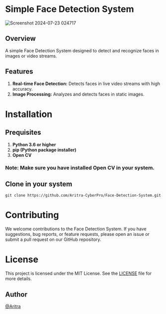 # Simple Face Detection System

![Screenshot 2024-07-23 024717](https://github.com/user-attachments/assets/e625e2f8-d0f7-4e81-b001-a54ac0b5b7cc)

## Overview
A simple Face Detection System designed to detect and recognize faces in images or video streams. 

## Features
1. **Real-time Face Detection:** Detects faces in live video streams with high accuracy.
2. **Image Processing:** Analyzes and detects faces in static images.

# Installation

## Prequisites
1. **Python 3.6 or higher**
2. **pip (Python package installer)**
3. **Open CV**
### Note: Make sure you have installed Open CV in your system.

## Clone in your system
```
git clone https://github.com/Aritra-CyberPro/Face-Detection-System.git
```

# Contributing
We welcome contributions to the Face Detection System. If you have suggestions, bug reports, or feature requests, please open an issue or submit a pull request on our GitHub repository.

# License
This project is licensed under the MIT License. See the [LICENSE](https://github.com/Aritra-CyberPro/Face-Detection-System/blob/main/LICENSE) file for more details.

## Author
[@Aritra](https://github.com/Aritra-CyberPro)

